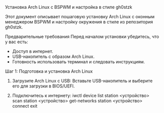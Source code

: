 Установка Arch Linux с BSPWM и настройка в стиле gh0stzk

Этот документ описывает пошаговую установку Arch Linux с оконным менеджером BSPWM и настройку окружения в стиле из репозитория gh0stzk.

Предварительные требования
Перед началом установки убедитесь, что у вас есть:
- Доступ в интернет.
- USB-накопитель с образом Arch Linux.
- Готовность использовать терминал и следовать инструкциям.

Шаг 1: Подготовка и установка Arch Linux
1. Загрузите Arch Linux с USB:
Вставьте USB-накопитель и выберите его для загрузки в BIOS/UEFI.

2. Подключитесь к интернету:
iwctl
device list
station <устройство> scan
station <устройство> get-networks
station <устройство> connect <SSID>
exit


